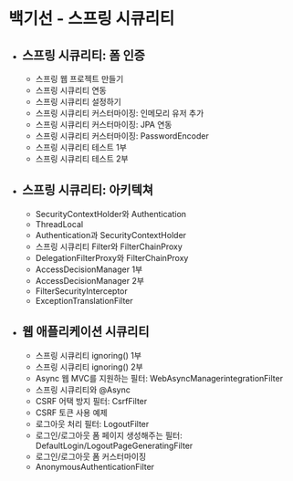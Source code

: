# 백기선 - 스프링 시큐리티
- 스프링 시큐리티: 폼 인증
  -
  - 스프링 웹 프로젝트 만들기
  - 스프링 시큐리티 연동
  - 스프링 시큐리티 설정하기
  - 스프링 시큐리티 커스터마이징: 인메모리 유저 추가
  - 스프링 시큐리티 커스터마이징: JPA 연동
  - 스프링 시큐리티 커스터마이징: PasswordEncoder
  - 스프링 시큐리티 테스트 1부
  - 스프링 시큐리티 테스트 2부
- 스프링 시큐리티: 아키텍쳐
  -
  - SecurityContextHolder와 Authentication
  - ThreadLocal
  - Authentication과 SecurityContextHolder
  - 스프링 시큐리티 Filter와 FilterChainProxy
  - DelegationFilterProxy와 FilterChainProxy
  - AccessDecisionManager 1부
  - AccessDecisionManager 2부
  - FilterSecurityInterceptor
  - ExceptionTranslationFilter
- 웹 애플리케이션 시큐리티
  - 
  - 스프링 시큐리티 ignoring() 1부
  - 스프링 시큐리티 ignoring() 2부
  - Async 웹 MVC를 지원하는 필터: WebAsyncManagerintegrationFilter
  - 스프링 시큐리티와 @Async
  - CSRF 어택 방지 필터: CsrfFilter
  - CSRF 토큰 사용 예제
  - 로그아웃 처리 필터: LogoutFilter
  - 로그인/로그아웃 폼 페이지 생성해주는 필터: DefaultLogin/LogoutPageGeneratingFilter
  - 로그인/로그아웃 폼 커스터마이징
  - AnonymousAuthenticationFilter